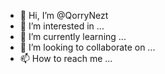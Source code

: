 - 👋 Hi, I’m @QorryNezt
- 👀 I’m interested in ...
- 🌱 I’m currently learning ...
- 💞️ I’m looking to collaborate on ...
- 📫 How to reach me ...

<!---
QorryNezt/QorryNezt is a ✨ special ✨ repository because its `README.md` (this file) appears on your GitHub profile.
You can click the Preview link to take a look at your changes.
--->
